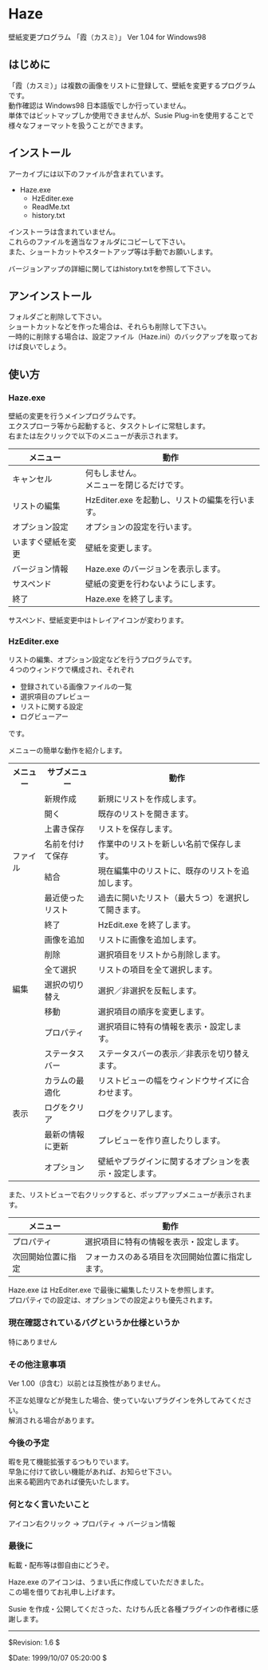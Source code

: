 # Haze
壁紙変更プログラム 「霞（カスミ）」 Ver 1.04 for Windows98

## はじめに
「霞（カスミ）」は複数の画像をリストに登録して、壁紙を変更するプログラムです。<br>
動作確認は Windows98 日本語版でしか行っていません。<br>
単体ではビットマップしか使用できませんが、Susie Plug-inを使用することで様々なフォーマットを扱うことができます。

## インストール
アーカイブには以下のファイルが含まれています。

- Haze.exe
  - HzEditer.exe
  - ReadMe.txt
  - history.txt

インストーラは含まれていません。<br>
これらのファイルを適当なフォルダにコピーして下さい。<br>
また、ショートカットやスタートアップ等は手動でお願いします。

バージョンアップの詳細に関してはhistory.txtを参照して下さい。

## アンインストール
フォルダごと削除して下さい。<br>
ショートカットなどを作った場合は、それらも削除して下さい。<br>
一時的に削除する場合は、設定ファイル（Haze.ini）のバックアップを取っておけば良いでしょう。

## 使い方
### Haze.exe
壁紙の変更を行うメインプログラムです。<br>
エクスプローラ等から起動すると、タスクトレイに常駐します。<br>
右または左クリックで以下のメニューが表示されます。

|メニュー|動作|
|------|----|
|キャンセル|何もしません。<br>メニューを閉じるだけです。|
|リストの編集|HzEditer.exe を起動し、リストの編集を行います。|
|オプション設定|オプションの設定を行います。|
|いますぐ壁紙を変更|壁紙を変更します。|
|バージョン情報|Haze.exe のバージョンを表示します。|
|サスペンド|壁紙の変更を行わないようにします。|
|終了|Haze.exe を終了します。|

サスペンド、壁紙変更中はトレイアイコンが変わります。

### HzEditer.exe
リストの編集、オプション設定などを行うプログラムです。<br>
４つのウィンドウで構成され、それぞれ

- 登録されている画像ファイルの一覧
- 選択項目のプレビュー
- リストに関する設定
- ログビューアー

です。

メニューの簡単な動作を紹介します。

<table>
<tr>
  <th>メニュー</th>
  <th>サブメニュー</th>
  <th>動作</th>
</tr>
<tr>
  <td rowspan="7">ファイル</td>
  <td>新規作成</td>
  <td>新規にリストを作成します。</td>
</tr>
<tr>
  <td>開く</td>
  <td>既存のリストを開きます。</td>
</tr>
<tr>
  <td>上書き保存</td>
  <td>リストを保存します。</td>
</tr>
<tr>
  <td>名前を付けて保存</td>
  <td>作業中のリストを新しい名前で保存します。</td>
</tr>
<tr>
  <td>結合</td>
  <td>現在編集中のリストに、既存のリストを追加します。</td>
</tr>
<tr>
  <td>最近使ったリスト</td>
  <td>過去に開いたリスト（最大５つ）を選択して開きます。</td>
</tr>
<tr>
  <td>終了</td>
  <td>HzEdit.exe を終了します。</td>
</tr>
<tr>
  <td rowspan="6">編集</td>
  <td>画像を追加</td>
  <td>リストに画像を追加します。</td>
</tr>
<tr>
  <td>削除</td>
  <td>選択項目をリストから削除します。</td>
</tr>
<tr>
  <td>全て選択</td>
  <td>リストの項目を全て選択します。</td>
</tr>
<tr>
  <td>選択の切り替え</td>
  <td>選択／非選択を反転します。</td>
</tr>
<tr>
  <td>移動</td>
  <td>選択項目の順序を変更します。</td>
</tr>
<tr>
  <td>プロパティ</td>
  <td>選択項目に特有の情報を表示・設定します。</td>
</tr>
<tr>
  <td rowspan="5">表示</td>
  <td>ステータスバー</td>
  <td>ステータスバーの表示／非表示を切り替えます。</td>
</tr>
<tr>
  <td>カラムの最適化</td>
  <td>リストビューの幅をウィンドウサイズに合わせます。</td>
</tr>
<tr>
  <td>ログをクリア</td>
  <td>ログをクリアします。</td>
</tr>
<tr>
  <td>最新の情報に更新</td>
  <td>プレビューを作り直したりします。</td>
</tr>
<tr>
  <td>オプション</td>
  <td>壁紙やプラグインに関するオプションを表示・設定します。</td>
</tr>
</table>

また、リストビューで右クリックすると、ポップアップメニューが表示されます。

|メニュー|動作|
|-------|---|
|プロパティ|選択項目に特有の情報を表示・設定します。|
|次回開始位置に指定|フォーカスのある項目を次回開始位置に指定します。|

Haze.exe は HzEditer.exe で最後に編集したリストを参照します。<br>
プロパティでの設定は、オプションでの設定よりも優先されます。

### 現在確認されているバグというか仕様というか
特にありません

### その他注意事項
Ver 1.00（β含む）以前とは互換性がありません。

不正な処理などが発生した場合、使っていないプラグインを外してみてください。<br>
解消される場合があります。

### 今後の予定
暇を見て機能拡張するつもりでいます。<br>
早急に付けて欲しい機能があれば、お知らせ下さい。<br>
出来る範囲内であれば優先いたします。

### 何となく言いたいこと
アイコン右クリック -> プロパティ -> バージョン情報

### 最後に
転載・配布等は御自由にどうぞ。

Haze.exe のアイコンは、うまい氏に作成していただきました。<br>
この場を借りてお礼申し上げます。

Susie を作成・公開してくださった、たけちん氏と各種プラグインの作者様に感謝します。

---
$Revision: 1.6 $

$Date: 1999/10/07 05:20:00 $
